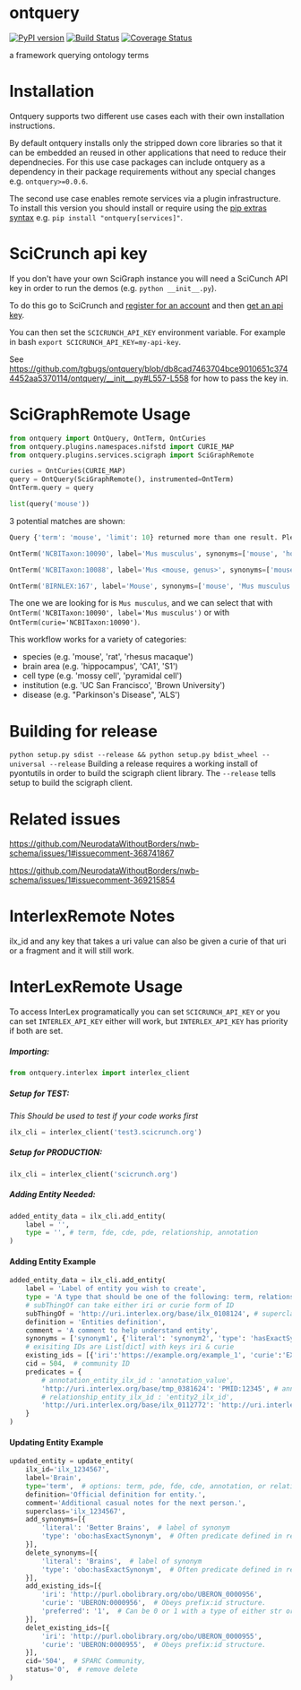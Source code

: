 # ontquery
[![PyPI version](https://badge.fury.io/py/ontquery.svg)](https://pypi.org/project/ontquery/)
[![Build Status](https://travis-ci.com/tgbugs/ontquery.svg?branch=master)](https://travis-ci.com/tgbugs/ontquery)
[![Coverage Status](https://coveralls.io/repos/github/tgbugs/ontquery/badge.svg?branch=master)](https://coveralls.io/github/tgbugs/ontquery?branch=master)

a framework querying ontology terms

# Installation
Ontquery supports two different use cases each with their own installation instructions.  

By default ontquery installs only the stripped down core libraries so that it can be embedded an reused in
other applications that need to reduce their dependnecies. For this use case packages can include ontquery
as a dependency in their package requirements without any special changes e.g. `ontquery>=0.0.6`.  

The second use case enables remote services via a plugin infrastructure.
To install this version you should install or require using the [pip extras syntax](https://packaging.python.org/tutorials/installing-packages/#installing-setuptools-extras) e.g. `pip install "ontquery[services]"`.

# SciCrunch api key
If you don't have your own SciGraph instance you will need a SciCunch API key in order to run the demos (e.g. `python __init__.py`).

To do this go to SciCrunch and [register for an account](https://scicrunch.org/register) and then [get an api key](https://scicrunch.org/account/developer).

You can then set the `SCICRUNCH_API_KEY` environment variable.
For example in bash `export SCICRUNCH_API_KEY=my-api-key`.

See https://github.com/tgbugs/ontquery/blob/db8cad7463704bce9010651c3744452aa5370114/ontquery/__init__.py#L557-L558 for how to pass the key in.

# SciGraphRemote Usage
```python
from ontquery import OntQuery, OntTerm, OntCuries
from ontquery.plugins.namespaces.nifstd import CURIE_MAP
from ontquery.plugins.services.scigraph import SciGraphRemote

curies = OntCuries(CURIE_MAP)
query = OntQuery(SciGraphRemote(), instrumented=OntTerm)
OntTerm.query = query
```
```python
list(query('mouse'))
```
3 potential matches are shown:
```python
Query {'term': 'mouse', 'limit': 10} returned more than one result. Please review.

OntTerm('NCBITaxon:10090', label='Mus musculus', synonyms=['mouse', 'house mouse', 'mice C57BL/6xCBA/CaJ hybrid', 'Mus muscaris'])

OntTerm('NCBITaxon:10088', label='Mus <mouse, genus>', synonyms=['mouse', 'Mus', 'mice'])

OntTerm('BIRNLEX:167', label='Mouse', synonyms=['mouse', 'Mus musculus', 'house mouse'])
```

The one we are looking for is `Mus musculus`, and we can select that with
`OntTerm('NCBITaxon:10090', label='Mus musculus')` or with `OntTerm(curie='NCBITaxon:10090')`.

This workflow works for a variety of categories:
* species (e.g. 'mouse', 'rat', 'rhesus macaque')
* brain area (e.g. 'hippocampus', 'CA1', 'S1')
* cell type (e.g. 'mossy cell', 'pyramidal cell')
* institution (e.g. 'UC San Francisco', 'Brown University')
* disease (e.g. "Parkinson's Disease", 'ALS')

# Building for release
`python setup.py sdist --release && python setup.py bdist_wheel --universal --release`
Building a release requires a working install of pyontutils in order to build the
scigraph client library. The `--release` tells setup to build the scigraph client.

# Related issues

https://github.com/NeurodataWithoutBorders/nwb-schema/issues/1#issuecomment-368741867

https://github.com/NeurodataWithoutBorders/nwb-schema/issues/1#issuecomment-369215854

# InterlexRemote Notes
ilx_id and any key that takes a uri value can also be given a curie of that uri or a fragment and it will still work.

# InterLexRemote Usage
To access InterLex programatically you can set `SCICRUNCH_API_KEY` or
you can set `INTERLEX_API_KEY` either will work, but `INTERLEX_API_KEY`
has priority if both are set.

##### Importing:

```python
from ontquery.interlex import interlex_client
```

##### Setup for **TEST**:
*This Should be used to test if your code works first*

```python
ilx_cli = interlex_client('test3.scicrunch.org')
```

##### Setup for **PRODUCTION**:

```python
ilx_cli = interlex_client('scicrunch.org')
```

##### Adding Entity Needed:

```python
added_entity_data = ilx_cli.add_entity(
    label = '',
    type = '', # term, fde, cde, pde, relationship, annotation
)
```

#### Adding Entity Example

```python
added_entity_data = ilx_cli.add_entity(
    label = 'Label of entity you wish to create',
    type = 'A type that should be one of the following: term, relationship, annotation, cde, fde, pde',
    # subThingOf can take either iri or curie form of ID
    subThingOf = 'http://uri.interlex.org/base/ilx_0108124', # superclass or subClassOf ILX ID
    definition = 'Entities definition',
    comment = 'A comment to help understand entity',
    synonyms = ['synonym1', {'literal': 'synonym2', 'type': 'hasExactSynonym'}, 'etc'],
    # exisiting IDs are List[dict] with keys iri & curie
    existing_ids = [{'iri':'https://example.org/example_1', 'curie':'EXAMPLE:1'}],
    cid = 504,  # community ID
    predicates = {
        # annotation_entity_ilx_id : 'annotation_value',
        'http://uri.interlex.org/base/tmp_0381624': 'PMID:12345', # annotation
        # relationship_entity_ilx_id : 'entity2_ilx_id',
        'http://uri.interlex.org/base/ilx_0112772': 'http://uri.interlex.org/base/ilx_0100001', # relationship
    }
)
```

#### Updating Entity Example

```python
updated_entity = update_entity( 
    ilx_id='ilx_1234567', 
    label='Brain', 
    type='term',  # options: term, pde, fde, cde, annotation, or relationship 
    definition='Official definition for entity.', 
    comment='Additional casual notes for the next person.', 
    superclass='ilx_1234567', 
    add_synonyms=[{ 
        'literal': 'Better Brains',  # label of synonym 
        'type': 'obo:hasExactSynonym',  # Often predicate defined in ref ontology. 
    }], 
    delete_synonyms=[{ 
        'literal': 'Brains',  # label of synonym 
        'type': 'obo:hasExactSynonym',  # Often predicate defined in ref ontology. 
    }], 
    add_existing_ids=[{ 
        'iri': 'http://purl.obolibrary.org/obo/UBERON_0000956', 
        'curie': 'UBERON:0000956',  # Obeys prefix:id structure. 
        'preferred': '1',  # Can be 0 or 1 with a type of either str or int. 
    }], 
    delet_existing_ids=[{ 
        'iri': 'http://purl.obolibrary.org/obo/UBERON_0000955', 
        'curie': 'UBERON:0000955',  # Obeys prefix:id structure. 
    }], 
    cid='504',  # SPARC Community, 
    status='0',  # remove delete 
)
```
```
